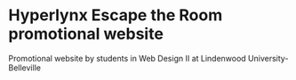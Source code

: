 # Hyperlynx Escape the Room promotional website
Promotional website by students in Web Design II at Lindenwood University-Belleville
